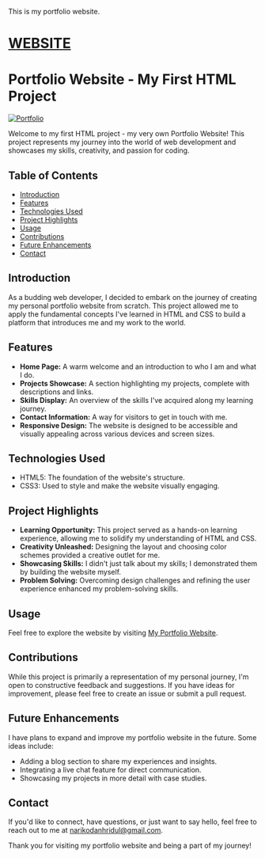 <!-- <a href="https://narikodanhridul.github.io/me/" style="color: #fff;font-size: 50px;font-weight: bold;border-radius: 50px; background-color: #555; padding:5px 20px 10px 20px; text-decoration: none; cursor:pointer"><img src="me.png" height="80px" style="filter: grayscale()"> Website</a> -->


This is my portfolio website. 
# [WEBSITE](https://narikodanhridul.github.io/me)


# Portfolio Website - My First HTML Project

[![Portfolio](image.jpg)](https://your-link.com)

Welcome to my first HTML project - my very own Portfolio Website! This project represents my journey into the world of web development and showcases my skills, creativity, and passion for coding. 

## Table of Contents

- [Introduction](#introduction)
- [Features](#features)
- [Technologies Used](#technologies-used)
- [Project Highlights](#project-highlights)
- [Usage](#usage)
- [Contributions](#contributions)
- [Future Enhancements](#future-enhancements)
- [Contact](#contact)

## Introduction

As a budding web developer, I decided to embark on the journey of creating my personal portfolio website from scratch. This project allowed me to apply the fundamental concepts I've learned in HTML and CSS to build a platform that introduces me and my work to the world. 

## Features

- **Home Page:** A warm welcome and an introduction to who I am and what I do.
- **Projects Showcase:** A section highlighting my projects, complete with descriptions and links.
- **Skills Display:** An overview of the skills I've acquired along my learning journey.
- **Contact Information:** A way for visitors to get in touch with me.
- **Responsive Design:** The website is designed to be accessible and visually appealing across various devices and screen sizes.

## Technologies Used

- HTML5: The foundation of the website's structure.
- CSS3: Used to style and make the website visually engaging.

## Project Highlights

- **Learning Opportunity:** This project served as a hands-on learning experience, allowing me to solidify my understanding of HTML and CSS.
- **Creativity Unleashed:** Designing the layout and choosing color schemes provided a creative outlet for me.
- **Showcasing Skills:** I didn't just talk about my skills; I demonstrated them by building the website myself.
- **Problem Solving:** Overcoming design challenges and refining the user experience enhanced my problem-solving skills.

## Usage

Feel free to explore the website by visiting [My Portfolio Website](https://narikodanhridul.github.io/me).

## Contributions

While this project is primarily a representation of my personal journey, I'm open to constructive feedback and suggestions. If you have ideas for improvement, please feel free to create an issue or submit a pull request.

## Future Enhancements

I have plans to expand and improve my portfolio website in the future. Some ideas include:

- Adding a blog section to share my experiences and insights.
- Integrating a live chat feature for direct communication.
- Showcasing my projects in more detail with case studies.

## Contact

If you'd like to connect, have questions, or just want to say hello, feel free to reach out to me at [narikodanhridul@gmail.com](mailto:narikodanhridul@gmail.com).

Thank you for visiting my portfolio website and being a part of my journey!
